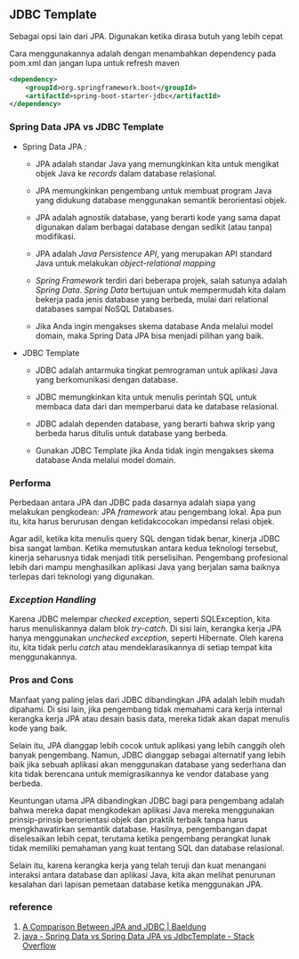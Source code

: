 ## JDBC Template
Sebagai opsi lain dari JPA. Digunakan ketika dirasa butuh yang lebih cepat

Cara menggunakannya adalah dengan menambahkan dependency pada pom.xml dan jangan lupa untuk refresh maven
```xml
<dependency>
    <groupId>org.springframework.boot</groupId>
    <artifactId>spring-boot-starter-jdbc</artifactId>
</dependency>
```

### Spring Data JPA vs JDBC Template

- Spring Data JPA :
    - JPA adalah standar Java yang memungkinkan kita untuk mengikat objek Java ke _records_ dalam database relasional.

    - JPA memungkinkan pengembang untuk membuat program Java yang didukung database menggunakan semantik berorientasi objek.

    - JPA adalah agnostik database, yang berarti kode yang sama dapat digunakan dalam berbagai database dengan sedikit (atau tanpa) modifikasi.

    - JPA adalah _Java Persistence API_, yang merupakan API standard Java untuk melakukan _object-relational mapping_

    - _Spring Framework_ terdiri dari beberapa projek, salah satunya adalah _Spring Data_. _Spring Data_ bertujuan untuk mempermudah kita dalam bekerja pada jenis database yang berbeda, mulai dari relational databases sampai NoSQL Databases.

    - Jika Anda ingin mengakses skema database Anda melalui model domain, maka Spring Data JPA bisa menjadi pilihan yang baik.

- JDBC Template
    - JDBC adalah antarmuka tingkat pemrograman untuk aplikasi Java yang berkomunikasi dengan database.

    - JDBC memungkinkan kita untuk menulis perintah SQL untuk membaca data dari dan memperbarui data ke database relasional.

    - JDBC adalah dependen database, yang berarti bahwa skrip yang berbeda harus ditulis untuk database yang berbeda.
    
    - Gunakan JDBC Template jika Anda tidak ingin mengakses skema database Anda melalui model domain.

### Performa
Perbedaan antara JPA dan JDBC pada dasarnya adalah siapa yang melakukan pengkodean: JPA _framework_ atau pengembang lokal. Apa pun itu, kita harus berurusan dengan ketidakcocokan impedansi relasi objek.

Agar adil, ketika kita menulis query SQL dengan tidak benar, kinerja JDBC bisa sangat lamban. Ketika memutuskan antara kedua teknologi tersebut, kinerja seharusnya tidak menjadi titik perselisihan. Pengembang profesional lebih dari mampu menghasilkan aplikasi Java yang berjalan sama baiknya terlepas dari teknologi yang digunakan.

### _Exception Handling_
Karena JDBC melempar _checked exception_, seperti SQLException, kita harus menuliskannya dalam blok _try-catch_. Di sisi lain, kerangka kerja JPA hanya menggunakan _unchecked exception_, seperti Hibernate. Oleh karena itu, kita tidak perlu _catch_ atau mendeklarasikannya di setiap tempat kita menggunakannya.

### Pros and Cons
Manfaat yang paling jelas dari JDBC dibandingkan JPA adalah lebih mudah dipahami. Di sisi lain, jika pengembang tidak memahami cara kerja internal kerangka kerja JPA atau desain basis data, mereka tidak akan dapat menulis kode yang baik.

Selain itu, JPA dianggap lebih cocok untuk aplikasi yang lebih canggih oleh banyak pengembang. Namun, JDBC dianggap sebagai alternatif yang lebih baik jika sebuah aplikasi akan menggunakan database yang sederhana dan kita tidak berencana untuk memigrasikannya ke vendor database yang berbeda.

Keuntungan utama JPA dibandingkan JDBC bagi para pengembang adalah bahwa mereka dapat mengkodekan aplikasi Java mereka menggunakan prinsip-prinsip berorientasi objek dan praktik terbaik tanpa harus mengkhawatirkan semantik database. Hasilnya, pengembangan dapat diselesaikan lebih cepat, terutama ketika pengembang perangkat lunak tidak memiliki pemahaman yang kuat tentang SQL dan database relasional.

Selain itu, karena kerangka kerja yang telah teruji dan kuat menangani interaksi antara database dan aplikasi Java, kita akan melihat penurunan kesalahan dari lapisan pemetaan database ketika menggunakan JPA.

### reference
1. [A Comparison Between JPA and JDBC | Baeldung](https://www.baeldung.com/jpa-vs-jdbc)
2. [java - Spring Data vs Spring Data JPA vs JdbcTemplate - Stack Overflow](https://stackoverflow.com/questions/52532319/spring-data-vs-spring-data-jpa-vs-jdbctemplate)